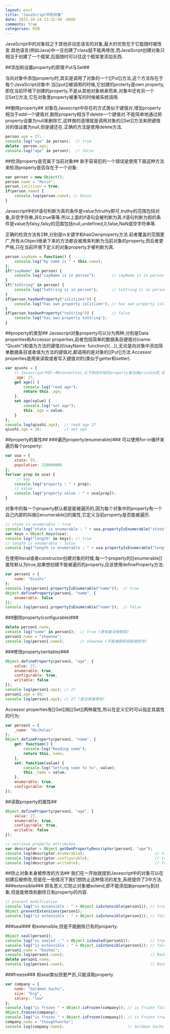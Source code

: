 ```yaml
---
layout: post
title: "JavaScript中的对象"
date: 2015-10-24 13:32:50 -0600
comments: true
categories: 科技
---
```

JavaScript中的对象较之于其他非动态语言的对象,最大的优势在于它能随时被改变.其他语言(例如Java)中一旦创建了class就不能再修改,而JavaScript创建对象只相当于创建了一个框架,后面随时可以往这个框架里添加东西.

<!-- more -->


##添加和设置property的原理:Put与Set##

当向对象中添加property时,其实是调用了对象的一个[[Put]]方法,这个方法存在于每个JavaScript对象中.当[[put]]被调用的时候,它创建的proterty是own property,即在当前环境下创建的property,不是从其他对象继承而来.对象中还有另一个[[Set]]方法,它在对象里property被重写的时候被系统调用.

##删除property##
对象在Javascript中存在的方式类似于键值对,增加property相当于add一个键值对,删除property相当于delete一个键值对.不能简单地通过把property设置为null来删除它,这样做的道理就是调用对象的[[Set]]方法来把键值对的值设置为null,但是键还在.正确的方法是使用delete方法.

``` Javascript
person.age = 27;
console.log("age" in person);  // true
delete  person.age;
console.log("age" in person);  // false
```

##检测property是否属于当前对象##
新手容易犯的一个错误是使用下面这种方法来检测property是否存在于一个对象:

``` JavaScript
var person = new Object();
person.name = "Kevin";
person.isCitizen = true;
if(person.name) {
    console.log(person.name); // kevin
}
```
Javascript中的if语句判断为真的条件是value为truthy即可,truthy的范围包括对象,非空字符串,非0,true等等.所以上面的if语句会被判断为真.if语句判断为假的条件是value为falsy,falsy的范围包括null,undefined,0,false,NaN或空字符串等.

正确的检测方法有2种,分别是in关键字和hasOwnproperty方法.前者覆盖的范围更广,所有从Object继承下来的方法都会被用来判断为当前对象的property,而后者更严格,只在当前环境下定义的对象property才被判断为真.

``` Javascript
person.sayName = function() {
    console.log("my name is " + this.name);
};
if("sayName" in person) {
    console.log("sayName is in person");       // sayName is in person
}
if("toString" in person) {
    console.log("toString is in person");      // toString is in person
}
if(person.hasOwnProperty("isCitizen")) {
    console.log("has own property isCitizen"); // has own property isCitizen
}
if(person.hasOwnProperty("toString")) {        // false
    console.log("has own property toString");
}
```

##property的类型##
Javascript对象property可以分为两种,分别是Data properties和Accessor properties,前者包括简单的数据条目键值对(name: "Qiushi")和值为方法的键值对(sayName: function(){...}),无论是向对象中添加简单数据条目或者值为方法的键值对,都调用的是对象的[[Put]]方法.Accessor properties是用来读取或者写入键值对的(类似于getter和setter).

``` Javascript
var qiushi = {
	// Javascript中的一种convention,以下划线开始的property被当做private的,但其实还是public的
    _age: 27,
    get age() {
        console.log("read age");
        return this._age;
    },
    set age(value) {
        console.log("set age");
        this._age = value;
    }
};
console.log(qiushi.age);  // read age 27
qiushi.age = 28;          // set age
```

##property的属性##
###遍历property(enumerable)###
可以使用for-in循环来遍历每个property:

``` Javascript
var usa = {
    state: 55,
    population: 320000000
};
for(var prop in usa) {
	 // key
    console.log("property : " + prop);
    // value
    console.log("property value : " + usa[prop]);
}
```

对象中的每一个property默认都是能被遍历的,因为每个对象中的property有一个自己内部的叫做[[enumerable]]的属性,它定义当前property是否能被遍历.

``` Javascript
// state is enumerable : true
console.log("state is enumerable : " + usa.propertyIsEnumerable("state"));  
var keys = Object.keys(usa);
console.log("length" in keys); // true
// length is enumerable : false
console.log("length is enumerable : " + usa.propertyIsEnumerable("length"));
```
在使用literal或者constructor创建对象的时候,每一个property的[[enumerable]]属性默认为true,如果想创建不能被遍历的property,应该使用defineProperty方法:

``` Javascript
var person1 = {
    name: "Qiushi"
};
console.log(person1.propertyIsEnumerable("name"));  // true
Object.defineProperty(person1, "name", {
    enumerable: false
});
console.log(person1.propertyIsEnumerable("name"));  // false
```
###删除property(configurable)###
``` Javascript
delete person1.name;
console.log("name" in person1);  // true (意味着没被删除)
person1.name = "shawnee";
console.log(person1.name);       // shawnee (不能被删除但能被修改)
```
###修改property(writable)###
``` Javascript
Object.defineProperty(person1, "age", {
    value: 27,
    enumerable: true,
    configurable: true,
    writable: false
});
console.log(person1.age); // 27
person1.age = 99;
console.log(person1.age); // 27 (值没有被修改)
```

Accessor properties有[[Get]]和[[Set]]两种属性,所以在定义它时可以指定其属性的行为:

``` Javascript
var person1 = {    _name: "Nicholas"};Object.defineProperty(person1, "name", {    get: function() {        console.log("Reading name");        return this._name;    },    set: function(value) {        console.log("Setting name to %s", value);        this._name = value;    },    enumerable: true,    configurable: true});
```

##读取property的属性##
``` Javascript
Object.defineProperty(person1, "age", {
    value: 27,
    enumerable: true,
    configurable: true,
    writable: false
});

// retrieve property attributes
var descriptor = Object.getOwnPropertyDescriptor(person1, "age");
console.log(descriptor.enumerable);                               // true
console.log(descriptor.configurable); 	                          // true
console.log(descriptor.writable);                                 // false
```

##防止对象本身被修改的方法##
我们在一开始就提到Javascript中的对象可以在创建后被修改,但是在一些情况下我们想防止这种情况的发生,系统提供了3中方法.
###extensible###
顾名思义,它防止对象被extend,即不能添加新property到对象,但是能修改和删除已有property的内容.

``` Javascript
// prevent modification
console.log("is extensible : " + Object.isExtensible(person1)); // true
Object.preventExtensions(person1);
console.log("is extensible : " + Object.isExtensible(person1)); // false
```
###seal###
和extensible,但是不能删除已有的property.

``` Javascript
Object.seal(person1);
console.log("is sealed : " + Object.isSealed(person1));         // true
console.log("is extensible : " + Object.isExtensible(person1)); // false
person1.name = "Rashmi";
console.log(person1.name);                                      // Rashmi
delete person1.name;
console.log(person1.name);                                      // Rashmi (没有被删除)
```

###freeze###
和seal类似但更严厉,只能读取property

``` Javascript
var company = {
    name: "Goldman Sachs",
    size: "big",
    salary: "low"
};
console.log("is frozen " + Object.isFrozen(company)); // is frozen false
Object.freeze(company);
console.log("is frozen " + Object.isFrozen(company)); // is frozen true
company.name = "thoughtworks";
console.log(company.name);                            // Goldman Sachs
```